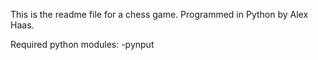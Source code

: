 This is the readme file for a chess game.
Programmed in Python by Alex Haas.

Required python modules:
-pynput

